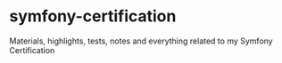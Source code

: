 # symfony-certification
Materials, highlights, tests, notes and everything related to my Symfony Certification
